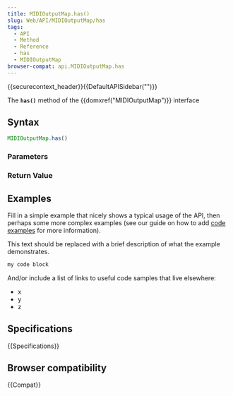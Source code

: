```yaml
---
title: MIDIOutputMap.has()
slug: Web/API/MIDIOutputMap/has
tags:
  - API
  - Method
  - Reference
  - has
  - MIDIOutputMap
browser-compat: api.MIDIOutputMap.has
---
```

{{securecontext_header}}{{DefaultAPISidebar("")}}

The **`has()`** method of the {{domxref("MIDIOutputMap")}} interface 

## Syntax

```js
MIDIOutputMap.has()
```

### Parameters



### Return Value



## Examples

Fill in a simple example that nicely shows a typical usage of the API, then perhaps some more complex examples (see our guide on how to add [code examples](/en-US/docs/MDN/Contribute/Structures/Code_examples) for more information).

This text should be replaced with a brief description of what the example demonstrates.

```js
my code block
```

And/or include a list of links to useful code samples that live elsewhere:

*   x
*   y
*   z

## Specifications

{{Specifications}}

## Browser compatibility

{{Compat}}

